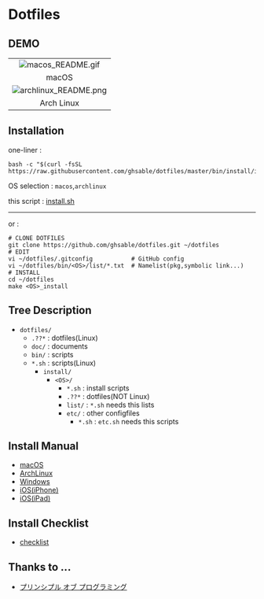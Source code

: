 # Dotfiles
  
## DEMO
<table style="table-layout:fixed;" width="100%">
  <tbody align="center">
    <tr>
      <td><img src="https://raw.githubusercontent.com/ghsable/dotfiles/master/bin/install/macos/README.gif" alt="macos_README.gif"></td>
    </tr>
    <tr>
      <td>macOS</td>
    </tr>
    <tr>
      <td><img src="https://raw.githubusercontent.com/ghsable/dotfiles/master/bin/install/archlinux/README.png" alt="archlinux_README.png"></td>
    </tr>
    <tr>
      <td>Arch Linux</td>
    </tr>
  </tbody>
</table>

## Installation
one-liner : 

    bash -c "$(curl -fsSL https://raw.githubusercontent.com/ghsable/dotfiles/master/bin/install/install.sh)"

OS selection :
`macos`,`archlinux`

this script : 
[install.sh](https://github.com/ghsable/dotfiles/blob/master/bin/install/install.sh)

- - -
or : 

    # CLONE DOTFILES
    git clone https://github.com/ghsable/dotfiles.git ~/dotfiles
    # EDIT
    vi ~/dotfiles/.gitconfig           # GitHub config
    vi ~/dotfiles/bin/<OS>/list/*.txt  # Namelist(pkg,symbolic link...)
    # INSTALL
    cd ~/dotfiles
    make <OS>_install

## Tree Description
* `dotfiles/`
    * `.??*` : dotfiles(Linux)
    * `doc/` : documents
    * `bin/` : scripts
    * `*.sh` : scripts(Linux)
        * `install/`
            * `<OS>/`
                * `*.sh` : install scripts
                * `.??*` : dotfiles(NOT Linux)
                * `list/` : `*.sh` needs this lists
                * `etc/` : other configfiles
                    * `*.sh` : `etc.sh` needs this scripts

## Install Manual
* [macOS](https://github.com/ghsable/dotfiles/blob/master/bin/install/macos/README.md)
* [ArchLinux](https://github.com/ghsable/dotfiles/blob/master/bin/install/archlinux/README.md)
* [Windows](https://github.com/ghsable/dotfiles/blob/master/bin/install/windows/README.md)
* [iOS(iPhone)](https://github.com/ghsable/dotfiles/blob/master/bin/install/ios/iPhone/README.md)
* [iOS(iPad)](https://github.com/ghsable/dotfiles/blob/master/bin/install/ios/iPad/README.md)

## Install Checklist
* [checklist](https://github.com/ghsable/dotfiles/blob/master/bin/install/all/checklist.md)

## Thanks to ...
* [プリンシプル オブ プログラミング](http://www.shuwasystem.co.jp/products/7980html/4614.html)

